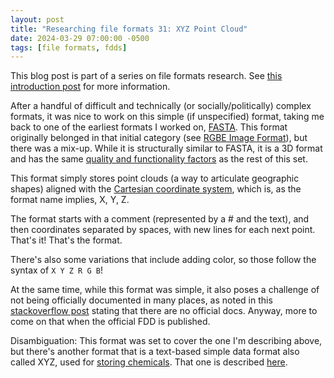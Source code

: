 ```yaml
---
layout: post
title: "Researching file formats 31: XYZ Point Cloud"
date: 2024-03-29 07:00:00 -0500
tags: [file formats, fdds]
---
```


This blog post is part of a series on file formats research. See [this introduction post](https://bits.ashleyblewer.com/blog/2023/08/04/researching-file-formats-library-of-congress-sustainability-of-digital-formats/) for more information.

After a handful of difficult and technically (or socially/politically) complex formats, it was nice to work on this simple (if unspecified) format, taking me back to one of the earliest formats I worked on, [FASTA](https://bits.ashleyblewer.com/blog/2023/08/11/researching-file-formats-1-fasta-database-format/). This format originally belonged in that initial category (see [RGBE Image Format](https://bits.ashleyblewer.com/blog/2023/09/08/researching-file-formats-5-radiance-rgbe-image-format/)), but there was a mix-up. While it is structurally similar to FASTA, it is a 3D format and has the same [quality and functionality factors](https://www.loc.gov/preservation/digital/formats/fdd/fdd_explanation.shtml#factors) as the rest of this set.

This format simply stores point clouds (a way to articulate geographic shapes) aligned with the [Cartesian coordinate system](https://en.wikipedia.org/wiki/Cartesian_coordinate_system), which is, as the format name implies, X, Y, Z.

The format starts with a comment (represented by a # and the text), and then coordinates separated by spaces, with new lines for each next point. That's it! That's the format.

There's also some variations that include adding color, so those follow the syntax of `X Y Z R G B`!

At the same time, while this format was simple, it also poses a challenge of not being officially documented in many places, as noted in this [stackoverflow post](https://stackoverflow.com/questions/41267210/point-cloud-xyz-format-specification) stating that there are no official docs. Anyway, more to come on that when the official FDD is published.

Disambiguation: This format was set to cover the one I'm describing above, but there's another format that is a text-based simple data format also called XYZ, used for [storing chemicals](https://en.wikipedia.org/wiki/XYZ_file_format). That one is described [here](https://www.cgl.ucsf.edu/chimera/docs/UsersGuide/xyz.html).